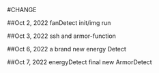 #CHANGE

##Oct 2, 2022
fanDetect
init/img run

##Oct 3, 2022
ssh and armor-function

##Oct 6, 2022
a brand new energy Detect

##Oct 7, 2022
energyDetect final
new ArmorDetect
